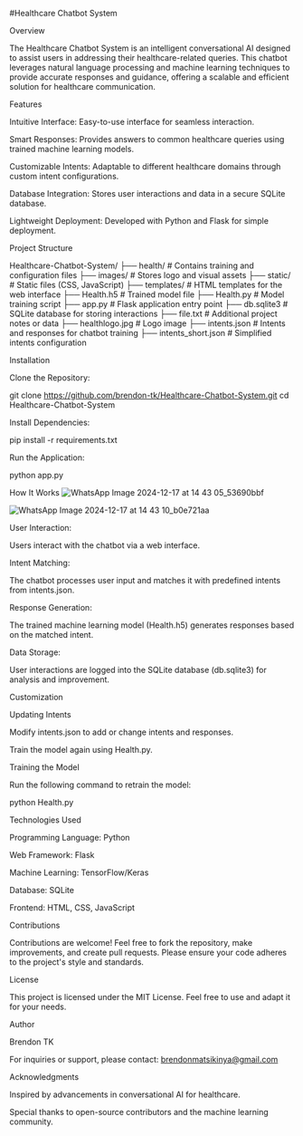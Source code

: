 #Healthcare Chatbot System

Overview

The Healthcare Chatbot System is an intelligent conversational AI designed to assist users in addressing their healthcare-related queries. This chatbot leverages natural language processing and machine learning techniques to provide accurate responses and guidance, offering a scalable and efficient solution for healthcare communication.

Features

Intuitive Interface: Easy-to-use interface for seamless interaction.

Smart Responses: Provides answers to common healthcare queries using trained machine learning models.

Customizable Intents: Adaptable to different healthcare domains through custom intent configurations.

Database Integration: Stores user interactions and data in a secure SQLite database.

Lightweight Deployment: Developed with Python and Flask for simple deployment.

Project Structure

Healthcare-Chatbot-System/
├── health/                 # Contains training and configuration files
├── images/                 # Stores logo and visual assets
├── static/                 # Static files (CSS, JavaScript)
├── templates/              # HTML templates for the web interface
├── Health.h5               # Trained model file
├── Health.py               # Model training script
├── app.py                  # Flask application entry point
├── db.sqlite3              # SQLite database for storing interactions
├── file.txt                # Additional project notes or data
├── healthlogo.jpg          # Logo image
├── intents.json            # Intents and responses for chatbot training
├── intents_short.json      # Simplified intents configuration

Installation

Clone the Repository:

git clone https://github.com/brendon-tk/Healthcare-Chatbot-System.git
cd Healthcare-Chatbot-System

Install Dependencies:

pip install -r requirements.txt

Run the Application:

python app.py


How It Works
![WhatsApp Image 2024-12-17 at 14 43 05_53690bbf](https://github.com/user-attachments/assets/7e5e2543-c94f-445e-9943-6a0d08cf13ad)


![WhatsApp Image 2024-12-17 at 14 43 10_b0e721aa](https://github.com/user-attachments/assets/b118b1cc-8805-43ca-b655-b3b347288740)

User Interaction:

Users interact with the chatbot via a web interface.

Intent Matching:

The chatbot processes user input and matches it with predefined intents from intents.json.

Response Generation:

The trained machine learning model (Health.h5) generates responses based on the matched intent.

Data Storage:

User interactions are logged into the SQLite database (db.sqlite3) for analysis and improvement.

Customization

Updating Intents

Modify intents.json to add or change intents and responses.

Train the model again using Health.py.

Training the Model

Run the following command to retrain the model:

python Health.py

Technologies Used

Programming Language: Python

Web Framework: Flask

Machine Learning: TensorFlow/Keras

Database: SQLite

Frontend: HTML, CSS, JavaScript

Contributions

Contributions are welcome! Feel free to fork the repository, make improvements, and create pull requests. Please ensure your code adheres to the project's style and standards.

License

This project is licensed under the MIT License. Feel free to use and adapt it for your needs.

Author

Brendon TK

For inquiries or support, please contact: brendonmatsikinya@gmail.com

Acknowledgments

Inspired by advancements in conversational AI for healthcare.

Special thanks to open-source contributors and the machine learning community.

